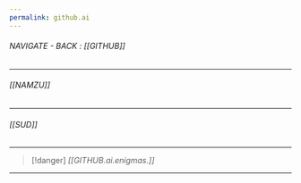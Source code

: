 ```yaml
---
permalink: github.ai
---
```


###### NAVIGATE - BACK :  [[GITHUB]]
---
###### [[NAMZU]]





---
###### [[SUD]]




---
>[!danger] *[[GITHUB.ai.enigmas.]]*
----
